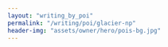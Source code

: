 ```yaml
---
layout: "writing_by_poi"
permalink: "/writing/poi/glacier-np"
header-img: "assets/owner/hero/pois-bg.jpg"
---
```

